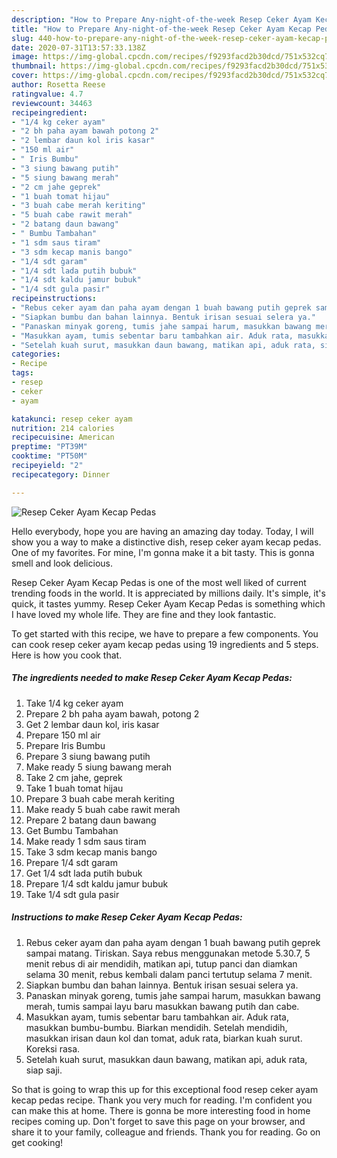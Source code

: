```yaml
---
description: "How to Prepare Any-night-of-the-week Resep Ceker Ayam Kecap Pedas"
title: "How to Prepare Any-night-of-the-week Resep Ceker Ayam Kecap Pedas"
slug: 440-how-to-prepare-any-night-of-the-week-resep-ceker-ayam-kecap-pedas
date: 2020-07-31T13:57:33.138Z
image: https://img-global.cpcdn.com/recipes/f9293facd2b30dcd/751x532cq70/resep-ceker-ayam-kecap-pedas-foto-resep-utama.jpg
thumbnail: https://img-global.cpcdn.com/recipes/f9293facd2b30dcd/751x532cq70/resep-ceker-ayam-kecap-pedas-foto-resep-utama.jpg
cover: https://img-global.cpcdn.com/recipes/f9293facd2b30dcd/751x532cq70/resep-ceker-ayam-kecap-pedas-foto-resep-utama.jpg
author: Rosetta Reese
ratingvalue: 4.7
reviewcount: 34463
recipeingredient:
- "1/4 kg ceker ayam"
- "2 bh paha ayam bawah potong 2"
- "2 lembar daun kol iris kasar"
- "150 ml air"
- " Iris Bumbu"
- "3 siung bawang putih"
- "5 siung bawang merah"
- "2 cm jahe geprek"
- "1 buah tomat hijau"
- "3 buah cabe merah keriting"
- "5 buah cabe rawit merah"
- "2 batang daun bawang"
- " Bumbu Tambahan"
- "1 sdm saus tiram"
- "3 sdm kecap manis bango"
- "1/4 sdt garam"
- "1/4 sdt lada putih bubuk"
- "1/4 sdt kaldu jamur bubuk"
- "1/4 sdt gula pasir"
recipeinstructions:
- "Rebus ceker ayam dan paha ayam dengan 1 buah bawang putih geprek sampai matang. Tiriskan. Saya rebus menggunakan metode 5.30.7, 5 menit rebus di air mendidih, matikan api, tutup panci dan diamkan selama 30 menit, rebus kembali dalam panci tertutup selama 7 menit."
- "Siapkan bumbu dan bahan lainnya. Bentuk irisan sesuai selera ya."
- "Panaskan minyak goreng, tumis jahe sampai harum, masukkan bawang merah, tumis sampai layu baru masukkan bawang putih dan cabe."
- "Masukkan ayam, tumis sebentar baru tambahkan air. Aduk rata, masukkan bumbu-bumbu. Biarkan mendidih. Setelah mendidih, masukkan irisan daun kol dan tomat, aduk rata, biarkan kuah surut. Koreksi rasa."
- "Setelah kuah surut, masukkan daun bawang, matikan api, aduk rata, siap saji."
categories:
- Recipe
tags:
- resep
- ceker
- ayam

katakunci: resep ceker ayam 
nutrition: 214 calories
recipecuisine: American
preptime: "PT39M"
cooktime: "PT50M"
recipeyield: "2"
recipecategory: Dinner

---
```



![Resep Ceker Ayam Kecap Pedas](https://img-global.cpcdn.com/recipes/f9293facd2b30dcd/751x532cq70/resep-ceker-ayam-kecap-pedas-foto-resep-utama.jpg)

Hello everybody, hope you are having an amazing day today. Today, I will show you a way to make a distinctive dish, resep ceker ayam kecap pedas. One of my favorites. For mine, I'm gonna make it a bit tasty. This is gonna smell and look delicious.

Resep Ceker Ayam Kecap Pedas is one of the most well liked of current trending foods in the world. It is appreciated by millions daily. It's simple, it's quick, it tastes yummy. Resep Ceker Ayam Kecap Pedas is something which I have loved my whole life. They are fine and they look fantastic.




To get started with this recipe, we have to prepare a few components. You can cook resep ceker ayam kecap pedas using 19 ingredients and 5 steps. Here is how you cook that.

<!--inarticleads1-->

##### The ingredients needed to make Resep Ceker Ayam Kecap Pedas:

1. Take 1/4 kg ceker ayam
1. Prepare 2 bh paha ayam bawah, potong 2
1. Get 2 lembar daun kol, iris kasar
1. Prepare 150 ml air
1. Prepare  Iris Bumbu
1. Prepare 3 siung bawang putih
1. Make ready 5 siung bawang merah
1. Take 2 cm jahe, geprek
1. Take 1 buah tomat hijau
1. Prepare 3 buah cabe merah keriting
1. Make ready 5 buah cabe rawit merah
1. Prepare 2 batang daun bawang
1. Get  Bumbu Tambahan
1. Make ready 1 sdm saus tiram
1. Take 3 sdm kecap manis bango
1. Prepare 1/4 sdt garam
1. Get 1/4 sdt lada putih bubuk
1. Prepare 1/4 sdt kaldu jamur bubuk
1. Take 1/4 sdt gula pasir




<!--inarticleads2-->

##### Instructions to make Resep Ceker Ayam Kecap Pedas:

1. Rebus ceker ayam dan paha ayam dengan 1 buah bawang putih geprek sampai matang. Tiriskan. Saya rebus menggunakan metode 5.30.7, 5 menit rebus di air mendidih, matikan api, tutup panci dan diamkan selama 30 menit, rebus kembali dalam panci tertutup selama 7 menit.
1. Siapkan bumbu dan bahan lainnya. Bentuk irisan sesuai selera ya.
1. Panaskan minyak goreng, tumis jahe sampai harum, masukkan bawang merah, tumis sampai layu baru masukkan bawang putih dan cabe.
1. Masukkan ayam, tumis sebentar baru tambahkan air. Aduk rata, masukkan bumbu-bumbu. Biarkan mendidih. Setelah mendidih, masukkan irisan daun kol dan tomat, aduk rata, biarkan kuah surut. Koreksi rasa.
1. Setelah kuah surut, masukkan daun bawang, matikan api, aduk rata, siap saji.




So that is going to wrap this up for this exceptional food resep ceker ayam kecap pedas recipe. Thank you very much for reading. I'm confident you can make this at home. There is gonna be more interesting food in home recipes coming up. Don't forget to save this page on your browser, and share it to your family, colleague and friends. Thank you for reading. Go on get cooking!
